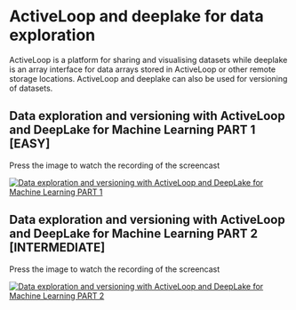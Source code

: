 # ActiveLoop and deeplake for data exploration
ActiveLoop is a platform for sharing and visualising datasets while deeplake is an array interface for data arrays stored in ActiveLoop or other remote storage locations. ActiveLoop and deeplake can also be used for versioning of datasets.

## Data exploration and versioning with ActiveLoop and DeepLake for Machine Learning PART 1 [EASY]
Press the image to watch the recording of the screencast

[![Data exploration and versioning with ActiveLoop and DeepLake for Machine Learning PART 1](https://img.youtube.com/vi/h_HiacEtkw4/0.jpg)](https://www.youtube.com/watch?v=h_HiacEtkw4 "Data exploration and versioning with ActiveLoop and DeepLake for Machine Learning PART 1")

## Data exploration and versioning with ActiveLoop and DeepLake for Machine Learning PART 2 [INTERMEDIATE]
Press the image to watch the recording of the screencast

[![Data exploration and versioning with ActiveLoop and DeepLake for Machine Learning PART 2](https://img.youtube.com/vi/_Ho5XCvTS0Y/0.jpg)](https://www.youtube.com/watch?v=_Ho5XCvTS0Y "Data exploration and versioning with ActiveLoop and DeepLake for Machine Learning PART 2")
